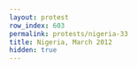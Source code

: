 ```yaml
---
layout: protest
row_index: 603
permalink: protests/nigeria-33
title: Nigeria, March 2012
hidden: true
---
```

